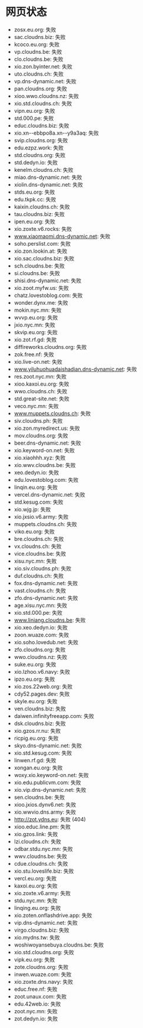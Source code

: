 # 网页状态
- zosx.eu.org: 失败
- sac.cloudns.biz: 失败
- kcoco.eu.org: 失败
- vp.cloudns.be: 失败
- clo.cloudns.be: 失败
- xio.zon.byinter.net: 失败
- uto.cloudns.ch: 失败
- vp.dns-dynamic.net: 失败
- pan.cloudns.org: 失败
- xioo.wwo.cloudns.nz: 失败
- xio.std.cloudns.ch: 失败
- vipn.eu.org: 失败
- std.000.pe: 失败
- educ.cloudns.biz: 失败
- xio.xn--ebbpo8a.xn--y9a3aq: 失败
- svip.cloudns.org: 失败
- edu.ezpz.work: 失败
- std.cloudns.org: 失败
- std.dedyn.io: 失败
- kenelm.cloudns.ch: 失败
- miao.dns-dynamic.net: 失败
- xiolin.dns-dynamic.net: 失败
- stds.eu.org: 失败
- edu.tkpk.cc: 失败
- kaixin.cloudns.ch: 失败
- tau.cloudns.biz: 失败
- ipen.eu.org: 失败
- xio.zoxte.v6.rocks: 失败
- www.xiaomaomi.dns-dynamic.net: 失败
- soho.perslist.com: 失败
- xio.zon.lookin.at: 失败
- xio.sac.cloudns.biz: 失败
- sch.cloudns.be: 失败
- si.cloudns.be: 失败
- shisi.dns-dynamic.net: 失败
- xio.zoot.myfw.us: 失败
- chatz.lovestoblog.com: 失败
- wonder.dynx.me: 失败
- mokin.nyc.mn: 失败
- wvvp.eu.org: 失败
- jxio.nyc.mn: 失败
- skvip.eu.org: 失败
- xio.zot.rf.gd: 失败
- diffireworks.cloudns.org: 失败
- zok.free.nf: 失败
- xio.live-on.net: 失败
- www.yiluhuohuadaishadian.dns-dynamic.net: 失败
- res.zoot.nyc.mn: 失败
- xioo.kaxoi.eu.org: 失败
- wwo.cloudns.ch: 失败
- std.great-site.net: 失败
- veco.nyc.mn: 失败
- www.muppets.cloudns.ch: 失败
- siv.cloudns.ph: 失败
- xio.zon.myredirect.us: 失败
- mov.cloudns.org: 失败
- beer.dns-dynamic.net: 失败
- xio.keyword-on.net: 失败
- xio.xiaohhh.xyz: 失败
- xio.wwv.cloudns.be: 失败
- xeo.dedyn.io: 失败
- edu.lovestoblog.com: 失败
- linqin.eu.org: 失败
- vercel.dns-dynamic.net: 失败
- std.kesug.com: 失败
- xio.wjg.jp: 失败
- xio.jxsio.v6.army: 失败
- muppets.cloudns.ch: 失败
- viko.eu.org: 失败
- bre.cloudns.ch: 失败
- vx.cloudns.ch: 失败
- vice.cloudns.be: 失败
- xisu.nyc.mn: 失败
- xio.siv.cloudns.ph: 失败
- duf.cloudns.ch: 失败
- fox.dns-dynamic.net: 失败
- vast.cloudns.ch: 失败
- zfo.dns-dynamic.net: 失败
- age.xisu.nyc.mn: 失败
- xio.std.000.pe: 失败
- www.liniang.cloudns.be: 失败
- xio.xeo.dedyn.io: 失败
- zoon.wuaze.com: 失败
- xio.soho.lovedub.net: 失败
- zfo.cloudns.org: 失败
- wwo.cloudns.nz: 失败
- suke.eu.org: 失败
- xio.lzhoo.v6.navy: 失败
- ipzo.eu.org: 失败
- xio.zos.22web.org: 失败
- cdy52.pages.dev: 失败
- skyle.eu.org: 失败
- ven.cloudns.biz: 失败
- daiwen.infinityfreeapp.com: 失败
- dsk.cloudns.biz: 失败
- xio.gzos.rr.nu: 失败
- ricpig.eu.org: 失败
- skyo.dns-dynamic.net: 失败
- xio.std.kesug.com: 失败
- linwen.rf.gd: 失败
- xongan.eu.org: 失败
- woxy.xio.keyword-on.net: 失败
- xio.edu.publicvm.com: 失败
- xio.vip.dns-dynamic.net: 失败
- sen.cloudns.be: 失败
- xioo.jxios.dynv6.net: 失败
- xio.wwvio.dns.army: 失败
- http://zot.ydns.eu: 失败 (404)
- xioo.educ.line.pm: 失败
- xio.gzos.link: 失败
- lzi.cloudns.ch: 失败
- odbar.stdu.nyc.mn: 失败
- wwv.cloudns.be: 失败
- cdue.cloudns.ch: 失败
- xio.stu.loveslife.biz: 失败
- vercl.eu.org: 失败
- kaxoi.eu.org: 失败
- xio.zoxte.v6.army: 失败
- stdu.nyc.mn: 失败
- linqing.eu.org: 失败
- xio.zoten.onflashdrive.app: 失败
- vip.dns-dynamic.net: 失败
- virgo.cloudns.biz: 失败
- xio.mydns.tw: 失败
- woshiwoyansebuya.cloudns.be: 失败
- xio.std.cloudns.org: 失败
- vipk.eu.org: 失败
- zote.cloudns.org: 失败
- inwen.wuaze.com: 失败
- xio.zoxte.dns.navy: 失败
- educ.free.nf: 失败
- zoot.unaux.com: 失败
- edu.42web.io: 失败
- zoot.nyc.mn: 失败
- zot.dedyn.io: 失败

